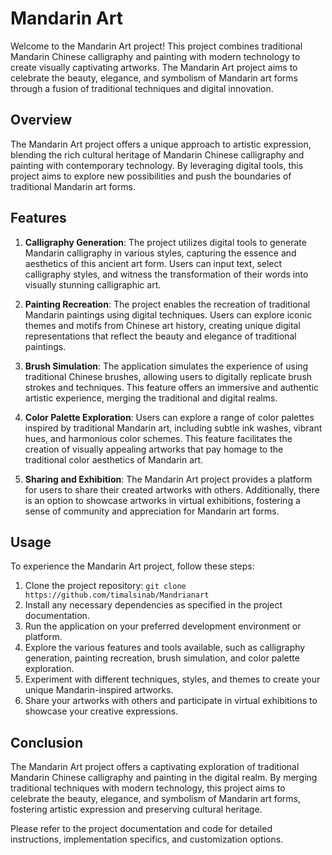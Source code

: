 
# Mandarin Art

Welcome to the Mandarin Art project! This project combines traditional Mandarin Chinese calligraphy and painting with modern technology to create visually captivating artworks. The Mandarin Art project aims to celebrate the beauty, elegance, and symbolism of Mandarin art forms through a fusion of traditional techniques and digital innovation.

## Overview
The Mandarin Art project offers a unique approach to artistic expression, blending the rich cultural heritage of Mandarin Chinese calligraphy and painting with contemporary technology. By leveraging digital tools, this project aims to explore new possibilities and push the boundaries of traditional Mandarin art forms.

## Features
1. **Calligraphy Generation**: The project utilizes digital tools to generate Mandarin calligraphy in various styles, capturing the essence and aesthetics of this ancient art form. Users can input text, select calligraphy styles, and witness the transformation of their words into visually stunning calligraphic art.

2. **Painting Recreation**: The project enables the recreation of traditional Mandarin paintings using digital techniques. Users can explore iconic themes and motifs from Chinese art history, creating unique digital representations that reflect the beauty and elegance of traditional paintings.

3. **Brush Simulation**: The application simulates the experience of using traditional Chinese brushes, allowing users to digitally replicate brush strokes and techniques. This feature offers an immersive and authentic artistic experience, merging the traditional and digital realms.

4. **Color Palette Exploration**: Users can explore a range of color palettes inspired by traditional Mandarin art, including subtle ink washes, vibrant hues, and harmonious color schemes. This feature facilitates the creation of visually appealing artworks that pay homage to the traditional color aesthetics of Mandarin art.

5. **Sharing and Exhibition**: The Mandarin Art project provides a platform for users to share their created artworks with others. Additionally, there is an option to showcase artworks in virtual exhibitions, fostering a sense of community and appreciation for Mandarin art forms.

## Usage
To experience the Mandarin Art project, follow these steps:

1. Clone the project repository: `git clone https://github.com/timalsinab/Mandrianart`
2. Install any necessary dependencies as specified in the project documentation.
3. Run the application on your preferred development environment or platform.
4. Explore the various features and tools available, such as calligraphy generation, painting recreation, brush simulation, and color palette exploration.
5. Experiment with different techniques, styles, and themes to create your unique Mandarin-inspired artworks.
6. Share your artworks with others and participate in virtual exhibitions to showcase your creative expressions.

## Conclusion
The Mandarin Art project offers a captivating exploration of traditional Mandarin Chinese calligraphy and painting in the digital realm. By merging traditional techniques with modern technology, this project aims to celebrate the beauty, elegance, and symbolism of Mandarin art forms, fostering artistic expression and preserving cultural heritage.

Please refer to the project documentation and code for detailed instructions, implementation specifics, and customization options.
